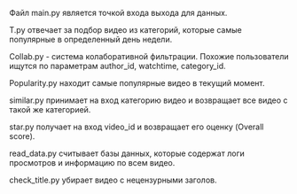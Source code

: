 Файл main.py является точкой входа выхода для данных.

T.py отвечает за подбор видео из категорий, которые самые популярные в определенный день недели.

Collab.py - система колаборативной фильтрации. Похожие пользователи ищутся по параметрам author_id, watchtime, category_id.

Popularity.py находит самые популярные видео в текущий момент.

similar.py принимает на вход категорию видео и возвращает все видео с такой же категорией.

star.py получает на вход video_id и возвращает его оценку (Overall score).

read_data.py считывает базы данных, которые содержат логи просмотров и информацию по всем видео.

check_title.py убирает видео с нецензурными заголов.
